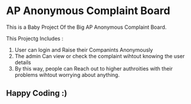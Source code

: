 # AP Anonymous Complaint Board

This is a Baby Project Of the Big AP Anonymous Complaint Board.

This Projectg Includes :

1) User can login and Raise their Companints Anonymously
2) The admin Can view or check the complaint wihtout knowing the user details
3) By this way, people can Reach out to higher authroities with their problems wihtout worrying about anything.


## Happy Coding :)
